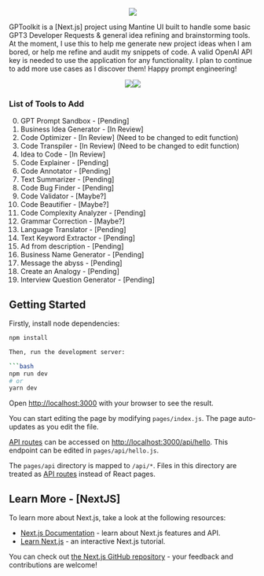 <p align="center"><img src="https://capsule-render.vercel.app/api?type=soft&fontColor=9254C8&text=GPToolkit&height=150&fontSize=60&desc=Everyday GPT 3 Tools&descAlignY=75&descAlign=60&color=00000000&animation=twinkling"></p>

GPToolkit is a [Next.js] project using Mantine UI built to handle some basic GPT3 Developer Requests & general idea refining and brainstorming tools. At the moment, I use this to help me generate new project ideas when I am bored, or help me refine and audit my snippets of code. A valid OpenAI API key is needed to use the application for any functionality. I plan to continue to add more use cases as I discover them! Happy prompt engineering!

<p align="center"><img src="https://capsule-render.vercel.app/api?type=soft&fontColor=9254C8&text=GPToolkit&height=150&fontSize=60&desc=Everyday GPT 3 Tools&descAlignY=75&descAlign=60&color=00000000&animation=twinkling"><img src="https://capsule-render.vercel.app/api?type=soft&fontColor=9254C8&text=GPToolkit&height=150&fontSize=60&desc=Everyday GPT 3 Tools&descAlignY=75&descAlign=60&color=00000000&animation=twinkling"></p>

### List of Tools to Add

0.  GPT Prompt Sandbox - [Pending]
1.  Business Idea Generator - [In Review]
2.  Code Optimizer - [In Review] (Need to be changed to edit function)
3.  Code Transpiler - [In Review] (Need to be changed to edit function)
4.  Idea to Code - [In Review]
5.  Code Explainer - [Pending]
6.  Code Annotator - [Pending]
7.  Text Summarizer - [Pending]
8.  Code Bug Finder - [Pending]
9.  Code Validator - [Maybe?]
10. Code Beautifier - [Maybe?]
11. Code Complexity Analyzer - [Pending]
12. Grammar Correction - [Maybe?]
13. Language Translator - [Pending]
14. Text Keyword Extractor - [Pending]
15. Ad from description - [Pending]
16. Business Name Generator - [Pending]
17. Message the abyss - [Pending]
18. Create an Analogy - [Pending]
19. Interview Question Generator - [Pending]

## Getting Started

Firstly, install node dependencies:

```bash
npm install

Then, run the development server:

```bash
npm run dev
# or
yarn dev
```

Open [http://localhost:3000](http://localhost:3000) with your browser to see the result.

You can start editing the page by modifying `pages/index.js`. The page auto-updates as you edit the file.

[API routes](https://nextjs.org/docs/api-routes/introduction) can be accessed on [http://localhost:3000/api/hello](http://localhost:3000/api/hello). This endpoint can be edited in `pages/api/hello.js`.

The `pages/api` directory is mapped to `/api/*`. Files in this directory are treated as [API routes](https://nextjs.org/docs/api-routes/introduction) instead of React pages.

## Learn More - [NextJS]

To learn more about Next.js, take a look at the following resources:

- [Next.js Documentation](https://nextjs.org/docs) - learn about Next.js features and API.
- [Learn Next.js](https://nextjs.org/learn) - an interactive Next.js tutorial.

You can check out [the Next.js GitHub repository](https://github.com/vercel/next.js/) - your feedback and contributions are welcome!
